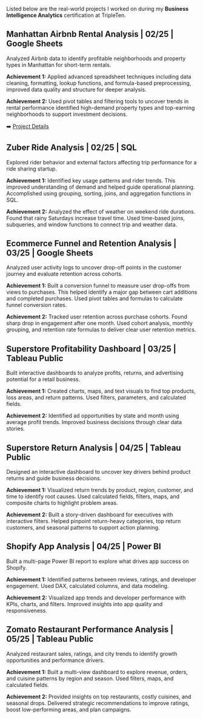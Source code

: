 Listed below are the real-world projects I worked on during my **Business Intelligence Analytics** certification at TripleTen.

## Manhattan Airbnb Rental Analysis | 02/25 | Google Sheets

Analyzed Airbnb data to identify profitable neighborhoods and property types in Manhattan for short-term rentals.

**Achievement 1:** Applied advanced spreadsheet techniques including data cleaning, formatting, lookup functions, and formula-based preprocessing, improved data quality and structure for deeper analysis.

**Achievement 2:** Used pivot tables and filtering tools to uncover trends in rental performance identified high-demand property types and top-earning neighborhoods to support investment decisions.

➡️ [Project Details](Manhattan%20Airbnb%20Rental%20Analysis)

## Zuber Ride Analysis | 02/25 | SQL

Explored rider behavior and external factors affecting trip performance for a ride sharing startup.

**Achievement 1:** Identified key usage patterns and rider trends. This improved understanding of demand and helped guide operational planning. Accomplished using grouping, sorting, joins, and aggregation functions in SQL.

**Achievement 2:** Analyzed the effect of weather on weekend ride durations. Found that rainy Saturdays increase travel time. Used time-based joins, subqueries, and window functions to connect trip and weather data.

## Ecommerce Funnel and Retention Analysis | 03/25 | Google Sheets

Analyzed user activity logs to uncover drop-off points in the customer journey and evaluate retention across cohorts.

**Achievement 1:** Built a conversion funnel to measure user drop-offs from views to purchases. This helped identify a major gap between cart additions and completed purchases. Used pivot tables and formulas to calculate funnel conversion rates.

**Achievement 2:** Tracked user retention across purchase cohorts. Found sharp drop in engagement after one month. Used cohort analysis, monthly grouping, and retention rate formulas to deliver clear user retention metrics.

## Superstore Profitability Dashboard | 03/25 | Tableau Public

Built interactive dashboards to analyze profits, returns, and advertising potential for a retail business.

**Achievement 1:** Created charts, maps, and text visuals to find top products, loss areas, and return patterns. Used filters, parameters, and calculated fields.

**Achievement 2:** Identified ad opportunities by state and month using average profit trends. Improved business decisions through clear data stories.

## Superstore Return Analysis | 04/25 | Tableau Public

Designed an interactive dashboard to uncover key drivers behind product returns and guide business decisions.

**Achievement 1:** Visualized return trends by product, region, customer, and time to identify root causes. Used calculated fields, filters, maps, and composite charts to highlight problem areas.

**Achievement 2:** Built a story-driven dashboard for executives with interactive filters. Helped pinpoint return-heavy categories, top return customers, and seasonal patterns to support action planning.

## Shopify App Analysis | 04/25 | Power BI

Built a multi-page Power BI report to explore what drives app success on Shopify.

**Achievement 1:** Identified patterns between reviews, ratings, and developer engagement. Used DAX, calculated columns, and data modeling.

**Achievement 2:** Visualized app trends and developer performance with KPIs, charts, and filters. Improved insights into app quality and responsiveness.

## Zomato Restaurant Performance Analysis | 05/25 | Tableau Public

Analyzed restaurant sales, ratings, and city trends to identify growth opportunities and performance drivers.

**Achievement 1:** Built a multi-view dashboard to explore revenue, orders, and cuisine patterns by region and season. Used filters, maps, and calculated fields.

**Achievement 2:** Provided insights on top restaurants, costly cuisines, and seasonal drops. Delivered strategic recommendations to improve ratings, boost low-performing areas, and plan campaigns.
